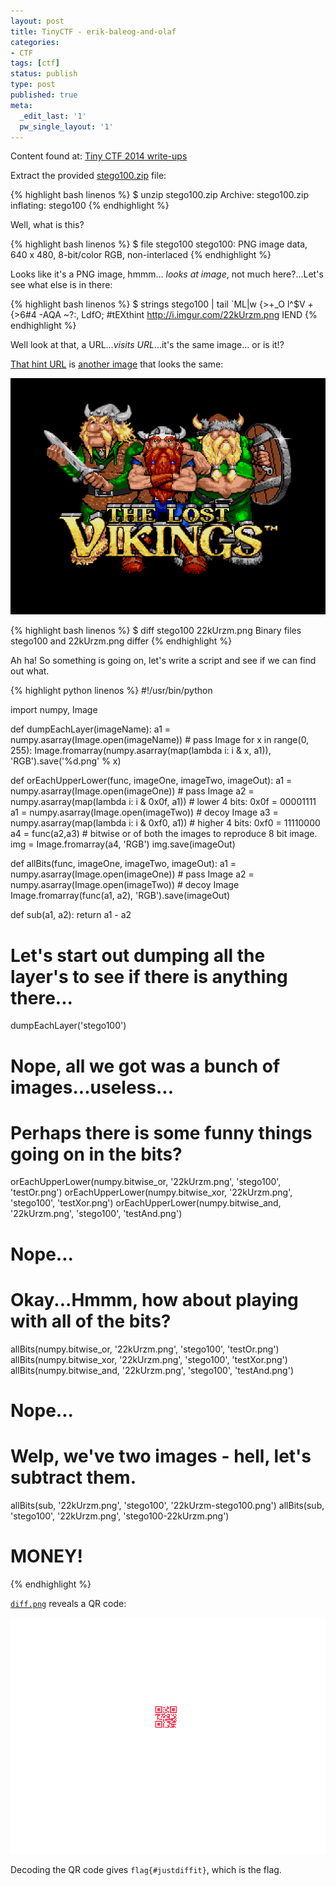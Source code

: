 ```yaml
---
layout: post
title: TinyCTF - erik-baleog-and-olaf
categories:
- CTF
tags: [ctf]
status: publish
type: post
published: true
meta:
  _edit_last: '1'
  pw_single_layout: '1'
---
```


Content found at: [Tiny CTF 2014 write-ups](https://github.com/ctfs/write-ups/tree/master/tinyctf-2014/erik-baleog-and-olaf "TinyCTF 2014 write-ups")

Extract the provided [stego100.zip](https://github.com/ctfs/write-ups/raw/master/tinyctf-2014/erik-baleog-and-olaf/stego100.zip) file:

{% highlight bash linenos %}
$ unzip stego100.zip
Archive:  stego100.zip
  inflating: stego100
{% endhighlight %}

Well, what is this?

{% highlight bash linenos %}
$ file stego100
stego100: PNG image data, 640 x 480, 8-bit/color RGB, non-interlaced
{% endhighlight %}

Looks like it's a PNG image, hmmm... *looks at image*, not much here?...Let's see what else is in there:

{% highlight bash linenos %}
$ strings stego100 | tail
`ML|w
{>+_O
l^$V
+{>6#4
-AQA
~?:,
LdfO;
#tEXthint
http://i.imgur.com/22kUrzm.png
IEND
{% endhighlight %}

Well look at that, a URL...*visits URL*...it's the same image... or is it!?

[That hint URL](https://i.imgur.com/22kUrzm.png) is [another image](https://raw.githubusercontent.com/ctfs/write-ups/master/tinyctf-2014/erik-baleog-and-olaf/hint.png) that looks the same:

![](https://raw.githubusercontent.com/ctfs/write-ups/master/tinyctf-2014/erik-baleog-and-olaf/hint.png)

{% highlight bash linenos %}
$ diff stego100 22kUrzm.png
Binary files stego100 and 22kUrzm.png differ
{% endhighlight %}

Ah ha! So something is going on, let's write a script and see if we can find out what.

{% highlight python linenos %}
#!/usr/bin/python

import numpy, Image

def dumpEachLayer(imageName):
  a1 = numpy.asarray(Image.open(imageName)) # pass Image
  for x in range(0, 255):
    Image.fromarray(numpy.asarray(map(lambda i: i & x, a1)), 'RGB').save('%d.png' % x)

def orEachUpperLower(func, imageOne, imageTwo, imageOut):
  a1 = numpy.asarray(Image.open(imageOne)) # pass Image
  a2 = numpy.asarray(map(lambda i: i & 0x0f, a1)) # lower 4 bits: 0x0f = 00001111
  a1 = numpy.asarray(Image.open(imageTwo)) # decoy Image
  a3 = numpy.asarray(map(lambda i: i & 0xf0, a1)) # higher 4 bits: 0xf0 = 11110000
  a4 = func(a2,a3) # bitwise or of both the images to reproduce 8 bit image.
  img = Image.fromarray(a4, 'RGB')
  img.save(imageOut)

def allBits(func, imageOne, imageTwo, imageOut):
  a1 = numpy.asarray(Image.open(imageOne)) # pass Image
  a2 = numpy.asarray(Image.open(imageTwo)) # decoy Image
  Image.fromarray(func(a1, a2), 'RGB').save(imageOut)

def sub(a1, a2):
  return a1 - a2

# Let's start out dumping all the layer's to see if there is anything there...
dumpEachLayer('stego100')
# Nope, all we got was a bunch of images...useless...

# Perhaps there is some funny things going on in the bits?
orEachUpperLower(numpy.bitwise_or, '22kUrzm.png', 'stego100', 'testOr.png')
orEachUpperLower(numpy.bitwise_xor, '22kUrzm.png', 'stego100', 'testXor.png')
orEachUpperLower(numpy.bitwise_and, '22kUrzm.png', 'stego100', 'testAnd.png')
# Nope...

# Okay...Hmmm, how about playing with all of the bits?
allBits(numpy.bitwise_or, '22kUrzm.png', 'stego100', 'testOr.png')
allBits(numpy.bitwise_xor, '22kUrzm.png', 'stego100', 'testXor.png')
allBits(numpy.bitwise_and, '22kUrzm.png', 'stego100', 'testAnd.png')
# Nope...

# Welp, we've two images - hell, let's subtract them.
allBits(sub, '22kUrzm.png', 'stego100', '22kUrzm-stego100.png')
allBits(sub, 'stego100', '22kUrzm.png', 'stego100-22kUrzm.png')
# MONEY!
{% endhighlight %}

[`diff.png`](https://raw.githubusercontent.com/ctfs/write-ups/master/tinyctf-2014/erik-baleog-and-olaf/diff.png) reveals a QR code:

![](https://raw.githubusercontent.com/ctfs/write-ups/master/tinyctf-2014/erik-baleog-and-olaf/diff.png)

Decoding the QR code gives `flag{#justdiffit}`, which is the flag.


